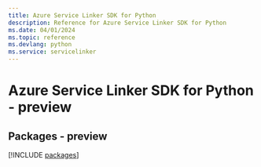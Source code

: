 ```yaml
---
title: Azure Service Linker SDK for Python
description: Reference for Azure Service Linker SDK for Python
ms.date: 04/01/2024
ms.topic: reference
ms.devlang: python
ms.service: servicelinker
---
```

# Azure Service Linker SDK for Python - preview
## Packages - preview
[!INCLUDE [packages](service-linker-index.md)]